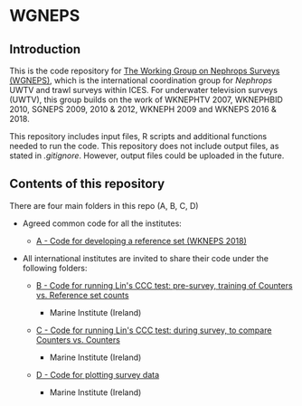 # WGNEPS

## Introduction

This is the code repository for [The Working Group on Nephrops Surveys (WGNEPS)](https://www.ices.dk/community/groups/Pages/WGNEPS.aspx), which is the international coordination group for _Nephrops_ UWTV and trawl surveys within ICES. For underwater television surveys (UWTV), this group builds on the work of WKNEPHTV 2007, WKNEPHBID 2010, SGNEPS 2009, 2010 & 2012, WKNEPH 2009 and WKNEPS 2016 & 2018.

This repository includes input files, R scripts and additional functions needed to run the code.
This repository does not include output files, as stated in _.gitignore_. However, output files could be uploaded in the future.

## Contents of this repository

There are four main folders in this repo (A, B, C, D)

* Agreed common code for all the institutes:

  * [A - Code for developing a reference set (WKNEPS 2018)](https://github.com/ices-eg/wg_WGNEPS/tree/master/A_Developing_a_reference_set)

* All international institutes are invited to share their code under the following folders:

  * [B - Code for running Lin's CCC test: pre-survey, training of Counters vs. Reference set counts](https://github.com/ices-eg/wg_WGNEPS/tree/master/B_Lins_training_pre_survey)
    * Marine Institute (Ireland)

  * [C - Code for running Lin's CCC test: during survey, to compare Counters vs. Counters](https://github.com/ices-eg/wg_WGNEPS/tree/master/C_Lins_during_survey)
    * Marine Institute (Ireland)
    
  * [D - Code for plotting survey data](https://github.com/ices-eg/wg_WGNEPS/tree/master/D_Survey_plots)
    * Marine Institute (Ireland)


